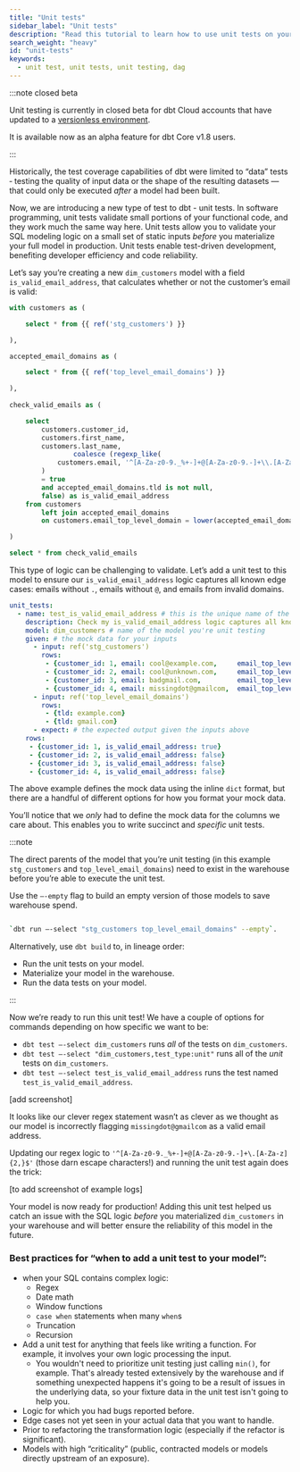 ```yaml
---
title: "Unit tests"
sidebar_label: "Unit tests"
description: "Read this tutorial to learn how to use unit tests on your SQL models."
search_weight: "heavy"
id: "unit-tests"
keywords:
  - unit test, unit tests, unit testing, dag
---
```

:::note closed beta

Unit testing is currently in closed beta for dbt Cloud accounts that have updated to a [versionless environment](/docs/dbt-versions/upgrade-core-in-cloud).

It is available now as an alpha feature for dbt Core v1.8 users.

:::

Historically, the test coverage capabilities of dbt were limited to “data” tests &dash; testing the quality of input data or the shape of the resulting datasets &mdash; that could only be executed *after* a model had been built. 

Now, we are introducing a new type of test to dbt - unit tests. In software programming, unit tests validate small portions of your functional code, and they work much the same way here. Unit tests allow you to validate your SQL modeling logic on a small set of static inputs _before_ you materialize your full model in production. Unit tests enable test-driven development, benefiting developer efficiency and code reliability. 

Let’s say you’re creating a new `dim_customers` model with a field `is_valid_email_address`, that calculates whether or not the customer’s email is valid: 

```sql
with customers as (

    select * from {{ ref('stg_customers') }}

),

accepted_email_domains as (

    select * from {{ ref('top_level_email_domains') }}

),
	
check_valid_emails as (

    select
        customers.customer_id,
        customers.first_name,
        customers.last_name,
				coalesce (regexp_like(
            customers.email, '^[A-Za-z0-9._%+-]+@[A-Za-z0-9.-]+\\.[A-Za-z]{2,}$'
        )
        = true
        and accepted_email_domains.tld is not null,
        false) as is_valid_email_address
    from customers
		left join accepted_email_domains
        on customers.email_top_level_domain = lower(accepted_email_domains.tld)

)

select * from check_valid_emails
```

This type of logic can be challenging to validate. Let’s add a unit test to this model to ensure our `is_valid_email_address` logic captures all known edge cases: emails without `.`, emails without `@`, and emails from invalid domains.

```yaml
unit_tests:
  - name: test_is_valid_email_address # this is the unique name of the test
    description: Check my is_valid_email_address logic captures all known edge cases - emails without ., emails without @, and emails from invalid domains.
    model: dim_customers # name of the model you're unit testing
    given: # the mock data for your inputs
      - input: ref('stg_customers')
        rows:
         - {customer_id: 1, email: cool@example.com,     email_top_level_domain: example.com}
         - {customer_id: 2, email: cool@unknown.com,     email_top_level_domain: unknown.com}
         - {customer_id: 3, email: badgmail.com,         email_top_level_domain: gmail.com}
         - {customer_id: 4, email: missingdot@gmailcom,  email_top_level_domain: gmail.com}
      - input: ref('top_level_email_domains')
        rows:
         - {tld: example.com}
         - {tld: gmail.com}
      - expect: # the expected output given the inputs above
	rows:
	 - {customer_id: 1, is_valid_email_address: true}
	 - {customer_id: 2, is_valid_email_address: false}
   	 - {customer_id: 3, is_valid_email_address: false}
	 - {customer_id: 4, is_valid_email_address: false}
```

The above example defines the mock data using the inline `dict` format, but there are a handful of different options for how you format your mock data. 

You’ll notice that we _only_ had to define the mock data for the columns we care about. This enables you to write succinct and _specific_ unit tests.

:::note

The direct parents of the model that you’re unit testing (in this example `stg_customers` and `top_level_email_domains`) need to exist in the warehouse before you’re able to execute the unit test.

Use the `—-empty` flag to build an empty version of those models to save warehouse spend. 

```bash

`dbt run —-select "stg_customers top_level_email_domains" --empty`.

```

Alternatively, use `dbt build` to, in lineage order:

- Run the unit tests on your model.
- Materialize your model in the warehouse.
- Run the data tests on your model.

:::

Now we’re ready to run this unit test! We have a couple of options for commands depending on how specific we want to be: 

- `dbt test —-select dim_customers` runs _all_ of the tests on `dim_customers`.
- `dbt test —-select "dim_customers,test_type:unit"` runs all of the _unit_ tests on `dim_customers`.
- `dbt test —-select test_is_valid_email_address` runs the test named `test_is_valid_email_address`.

[add screenshot]

It looks like our clever regex statement wasn’t as clever as we thought as our model is incorrectly flagging `missingdot@gmailcom` as a valid email address.

Updating our regex logic to `'^[A-Za-z0-9._%+-]+@[A-Za-z0-9.-]+\.[A-Za-z]{2,}$'` (those darn escape characters!) and running the unit test again does the trick:

[to add screenshot of example logs]

Your model is now ready for production! Adding this unit test helped us catch an issue with the SQL logic _before_ you materialized `dim_customers` in your warehouse and will better ensure the reliability of this model in the future. 

### Best practices for “when to add a unit test to your model”:

- when your SQL contains complex logic:
    - Regex
    - Date math
    - Window functions
    - `case when` statements when many `when`s
    - Truncation
    - Recursion
- Add a unit test for anything that feels like writing a function. For example, it involves your own logic processing the input.
    - You wouldn't need to prioritize unit testing just calling `min()`, for example. That's already tested extensively by the warehouse and if something unexpected happens it's going to be a result of issues in the underlying data, so your fixture data in the unit test isn't going to help you.
- Logic for which you had bugs reported before.
- Edge cases not yet seen in your actual data that you want to handle.
- Prior to refactoring the transformation logic (especially if the refactor is significant).
- Models with high “criticality” (public, contracted models or models directly upstream of an exposure).
